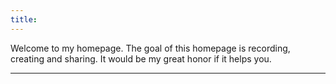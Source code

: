 ```yaml
---
title: 
---
```



Welcome to my homepage. The goal of this homepage is recording, creating and sharing. It would be my great honor if it helps you.









---

